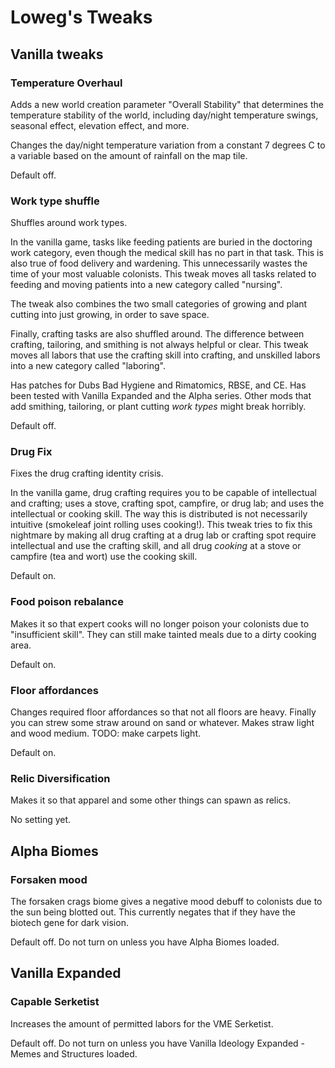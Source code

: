 # Loweg's Tweaks

## Vanilla tweaks
### Temperature Overhaul
Adds a new world creation parameter "Overall Stability" that determines the temperature stability of the world, including day/night temperature swings, seasonal effect, elevation effect, and more.

Changes the day/night temperature variation from a constant 7 degrees C to a variable based on the amount of rainfall on the map tile.

Default off.
### Work type shuffle
Shuffles around work types.

In the vanilla game, tasks like feeding patients are buried in the doctoring work category, even though the medical skill has no part in that task. This is also true of food delivery and wardening. This unnecessarily wastes the time of your most valuable colonists. This tweak moves all tasks related to feeding and moving patients into a new category called "nursing".

The tweak also combines the two small categories of growing and plant cutting into just growing, in order to save space.

Finally, crafting tasks are also shuffled around. The difference between crafting, tailoring, and smithing is not always helpful or clear. This tweak moves all labors that use the crafting skill into crafting, and unskilled labors into a new category called "laboring".

Has patches for Dubs Bad Hygiene and Rimatomics, RBSE, and CE. Has been tested with Vanilla Expanded and the Alpha series. Other mods that add smithing, tailoring, or plant cutting *work types* might break horribly.

Default off.
### Drug Fix
Fixes the drug crafting identity crisis.

In the vanilla game, drug crafting requires you to be capable of intellectual and crafting; uses a stove, crafting spot, campfire, or drug lab; and uses the intellectual or cooking skill. The way this is distributed is not necessarily intuitive (smokeleaf joint rolling uses cooking!). This tweak tries to fix this nightmare by making all drug crafting at a drug lab or crafting spot require intellectual and use the crafting skill, and all drug *cooking* at a stove or campfire (tea and wort) use the cooking skill.

Default on.
### Food poison rebalance
Makes it so that expert cooks will no longer poison your colonists due to "insufficient skill". They can still make tainted meals due to a dirty cooking area.

Default on.
### Floor affordances
Changes required floor affordances so that not all floors are heavy. Finally you can strew some straw around on sand or whatever. Makes straw light and wood medium. TODO: make carpets light.

Default on.
### Relic Diversification
Makes it so that apparel and some other things can spawn as relics.

No setting yet.
## Alpha Biomes
### Forsaken mood
The forsaken crags biome gives a negative mood debuff to colonists due to the sun being blotted out. This currently negates that if they have the biotech gene for dark vision.

Default off. Do not turn on unless you have Alpha Biomes loaded.

## Vanilla Expanded
### Capable Serketist
Increases the amount of permitted labors for the VME Serketist.

Default off. Do not turn on unless you have Vanilla Ideology Expanded - Memes and Structures loaded.
